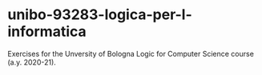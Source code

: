 # unibo-93283-logica-per-l-informatica
Exercises for the Unversity of Bologna Logic for Computer Science course (a.y. 2020-21).
